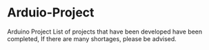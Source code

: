 # Arduio-Project
Arduino Project List of  projects that have been developed have been completed, If there are many shortages, please be advised.
